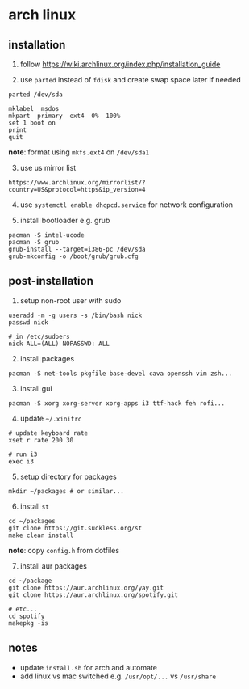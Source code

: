 # arch linux

## installation

1. follow https://wiki.archlinux.org/index.php/installation_guide

2. use `parted` instead of `fdisk` and create swap space later if needed

  ```
  parted /dev/sda

  mklabel  msdos
  mkpart  primary  ext4  0%  100%
  set 1 boot on
  print
  quit
  ```

  __note__: format using `mkfs.ext4` on `/dev/sda1`

3. use us mirror list

  `https://www.archlinux.org/mirrorlist/?country=US&protocol=https&ip_version=4`

4. use `systemctl enable dhcpcd.service` for network configuration

5. install bootloader e.g. grub

  ```
  pacman -S intel-ucode
  pacman -S grub
  grub-install --target=i386-pc /dev/sda
  grub-mkconfig -o /boot/grub/grub.cfg
  ```

## post-installation

1. setup non-root user with sudo

  ```
  useradd -m -g users -s /bin/bash nick
  passwd nick

  # in /etc/sudoers
  nick ALL=(ALL) NOPASSWD: ALL
  ```

2. install packages

  ```
  pacman -S net-tools pkgfile base-devel cava openssh vim zsh...
  ```

3. install gui

  ```
  pacman -S xorg xorg-server xorg-apps i3 ttf-hack feh rofi...
  ```

4. update `~/.xinitrc`

  ```
  # update keyboard rate
  xset r rate 200 30

  # run i3
  exec i3
  ```

5. setup directory for packages

  ```
  mkdir ~/packages # or similar...
  ```

6. install `st`

  ```
  cd ~/packages
  git clone https://git.suckless.org/st
  make clean install
  ```

  __note__: copy `config.h` from dotfiles

7. install aur packages

  ```
  cd ~/package
  git clone https://aur.archlinux.org/yay.git
  git clone https://aur.archlinux.org/spotify.git

  # etc...
  cd spotify
  makepkg -is
  ```

## notes

- update `install.sh` for arch and automate
- add linux vs mac switched e.g. `/usr/opt/...` vs `/usr/share`

